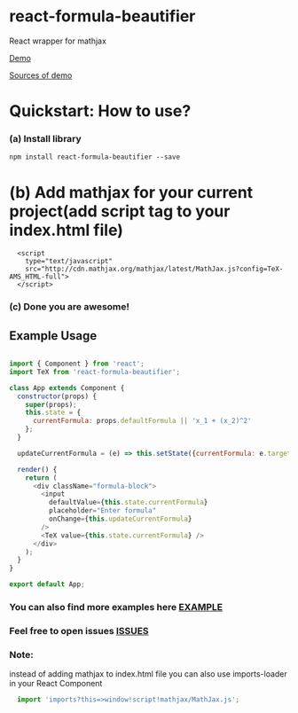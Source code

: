 # react-formula-beautifier

React wrapper for mathjax

[Demo](http://faradey27.github.io/react-formula-beautifier/)

[Sources of demo](https://github.com/Faradey27/react-formula-beautifier/tree/master/examples/FormulaPainter)

# Quickstart: How to use?

### (a) Install library
    npm install react-formula-beautifier --save
# (b) Add mathjax for your current project(add script tag to your index.html file)
      <script
        type="text/javascript"
        src="http://cdn.mathjax.org/mathjax/latest/MathJax.js?config=TeX-AMS_HTML-full">
      </script>

### (c) Done you are awesome!

## Example Usage

```js

import { Component } from 'react';
import TeX from 'react-formula-beautifier';

class App extends Component {
  constructor(props) {
    super(props);
    this.state = {
      currentFormula: props.defaultFormula || 'x_1 + (x_2)^2'
    };
  }

  updateCurrentFormula = (e) => this.setState({currentFormula: e.target.value});

  render() {
    return (
      <div className="formula-block">
        <input
          defaultValue={this.state.currentFormula}
          placeholder="Enter formula"
          onChange={this.updateCurrentFormula}
        />
        <TeX value={this.state.currentFormula} />
      </div>
    );
  }
}

export default App;
```

### You can also find more examples here [EXAMPLE](https://github.com/Faradey27/react-formula-beautifier/tree/master/examples/FormulaPainter)
### Feel free to open issues [ISSUES](https://github.com/Faradey27/react-formula-beautifier/issues)

### Note:

instead of adding mathjax to index.html file you can also use imports-loader in your React Component

```js
  import 'imports?this=>window!script!mathjax/MathJax.js';
```
